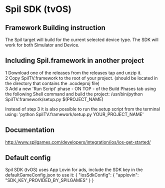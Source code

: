Spil SDK (tvOS)
===================

## Framework Building instruction<br>

The Spil target will build for the current selected device type. The SDK will work for both Simulator and Device. 

## Including Spil.framework in another project<br>
1 Download one of the releases from the releases tap and unzip it.<br>
2 Copy SpilTV.framework to the root of your project. (should be located in the directory that contains the .xcodeproj file)<br>
3 Add a new 'Run Script' phase - ON TOP - of the Build Phases tab using the following Shell command and build the project: /usr/bin/python SpilTV.framework/setup.py $(PROJECT_NAME) 

Instead of step 3 it is also possible to run the setup script from the terminal using: 'python SpilTV.framework/setup.py YOUR_PROJECT_NAME'

## Documentation

http://www.spilgames.com/developers/integration/ios/ios-get-started/

## Default config

Spil SDK (tvOS) uses App Lovin for ads, include the SDK key in the defaultGameConfig.json to use it:
{
    "iosSdkConfig": {
        "applovin": "SDK_KEY_PROVIDED_BY_SPILGAMES"
    }
}